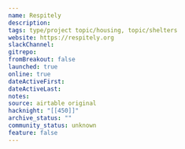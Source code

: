 ```yaml
---
name: Respitely
description: 
tags: type/project topic/housing, topic/shelters
website: https://respitely.org
slackChannel: 
gitrepo: 
fromBreakout: false
launched: true
online: true
dateActiveFirst: 
dateActiveLast: 
notes: 
source: airtable original
hacknight: "[[450]]"
archive_status: ""
community_status: unknown
feature: false
---
```

